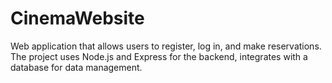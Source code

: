 # CinemaWebsite
Web application that allows users to register, log in, and make reservations. The project uses Node.js and Express for the backend, integrates with a database for data management.
